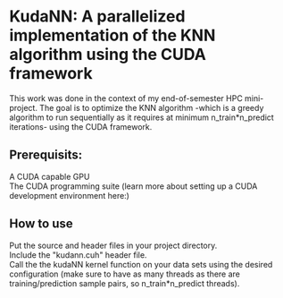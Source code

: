 # KudaNN: A parallelized implementation of the KNN algorithm using the CUDA framework

This work was done in the context of my end-of-semester HPC mini-project. The goal is to optimize the KNN algorithm -which is a greedy algorithm to run sequentially as it requires at minimum n_train*n_predict iterations- using the CUDA framework.  

## Prerequisits:
A CUDA capable GPU  
The CUDA programming suite (learn more about setting up a CUDA development environment here:)

## How to use
Put the source and header files in your project directory.  
Include the "kudann.cuh" header file.  
Call the the kudaNN kernel function on your data sets using the desired configuration (make sure to have as many threads as there are training/prediction sample pairs, so n_train*n_predict threads).
